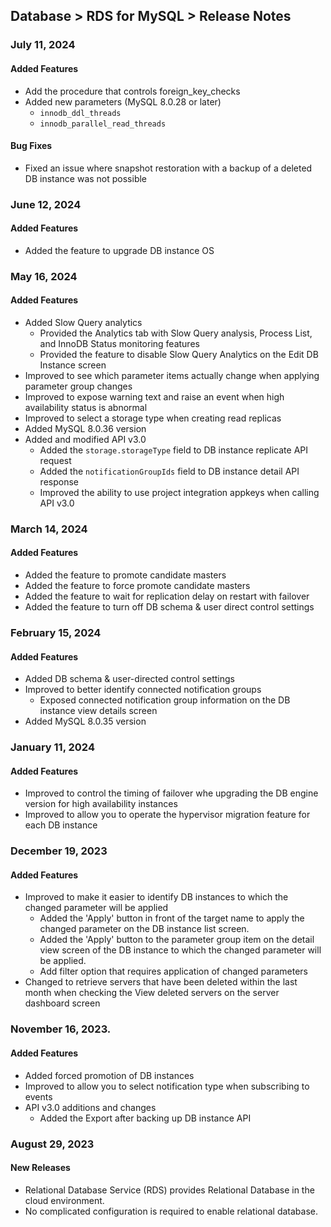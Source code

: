 ## Database > RDS for MySQL > Release Notes

### July 11, 2024

#### Added Features

* Add the procedure that controls foreign_key_checks
* Added new parameters (MySQL 8.0.28 or later)
  * `innodb_ddl_threads`
  * `innodb_parallel_read_threads`

#### Bug Fixes

* Fixed an issue where snapshot restoration with a backup of a deleted DB instance was not possible

### June 12, 2024

#### Added Features

* Added the feature to upgrade DB instance OS

### May 16, 2024

#### Added Features

* Added Slow Query analytics
  * Provided the Analytics tab with Slow Query analysis, Process List, and InnoDB Status monitoring features
  * Provided the feature to disable Slow Query Analytics on the Edit DB Instance screen
* Improved to see which parameter items actually change when applying parameter group changes
* Improved to expose warning text and raise an event when high availability status is abnormal
* Improved to select a storage type when creating read replicas
* Added MySQL 8.0.36 version
* Added and modified API v3.0
  * Added the `storage.storageType` field to DB instance replicate API request
  * Added the `notificationGroupIds` field to DB instance detail API response
  * Improved the ability to use project integration appkeys when calling API v3.0

### March 14, 2024

#### Added Features

* Added the feature to promote candidate masters
* Added the feature to force promote candidate masters
* Added the feature to wait for replication delay on restart with failover
* Added the feature to turn off DB schema & user direct control settings
### February 15, 2024

#### Added Features

* Added DB schema & user-directed control settings
* Improved to better identify connected notification groups
  * Exposed connected notification group information on the DB instance view details screen
* Added MySQL 8.0.35 version

### January 11, 2024

#### Added Features

* Improved to control the timing of failover whe upgrading the DB engine version for high availability instances
* Improved to allow you to operate the hypervisor migration feature for each DB instance

### December 19, 2023

#### Added Features

* Improved to make it easier to identify DB instances to which the changed parameter will be applied
  * Added the 'Apply' button in front of the target name to apply the changed parameter on the DB instance list screen.
  * Added the 'Apply' button to the parameter group item on the detail view screen of the DB instance to which the changed parameter will be applied.
  * Add filter option that requires application of changed parameters
* Changed to retrieve servers that have been deleted within the last month when checking the View deleted servers on the server dashboard screen

### November 16, 2023.

#### Added Features

* Added forced promotion of DB instances
* Improved to allow you to select notification type when subscribing to events
* API v3.0 additions and changes
  * Added the Export after backing up DB instance API

### August 29, 2023

#### New Releases

- Relational Database Service (RDS) provides Relational Database in the cloud environment.
- No complicated configuration is required to enable relational database.
